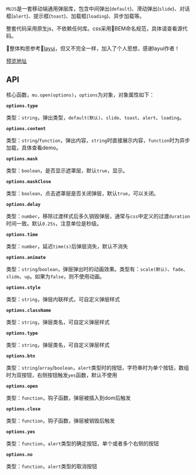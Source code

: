 
`MUJS`是一套移动端通用弹层库，包含中间弹出(`default`)、滑动弹出(`slide`)、对话框(`alert`)、提示框(`toast`)、加载框(`loading`)、异步加载等。

整套代码采用原生js，不依赖任何库。css采用BEM命名规范，具体请查看源代码。

整体构思参考[layui](http://layer.layui.com/mobile/)，但又不完全一样，加入了个人思想，感谢layui作者！

[预览地址](http://007sair.github.io/demo/mujs/index.html)

## API

核心函数，`mu.open(options)`，`options`为对象，对象属性如下：

**`options.type`**

类型：`string`，弹出类型，`default(默认)`、`slide`、`toast`、`alert`、`loading`。

**`options.content`**

类型：`string`/`function`，弹出内容，`string`时直接展示内容，`function`时为异步加载，具体查看demo。

**`options.mask`**

类型：`boolean`，是否显示遮罩层，默认`true`，显示。

**`options.maskClose`**

类型：`boolean`，点击遮罩层是否关闭弹层，默认`true`，可以关闭。

**`options.delay`**

类型：`number`，移除过渡样式后多久销毁弹层，通常与`css`中定义的过渡`duration`时间一致。默认`0.25s`，注意单位是秒级。

**`options.time`**

类型：`number`，延迟`time(s)`后弹层消失，默认不消失

**`options.animate`**

类型：`string`/`boolean`，弹层弹出时的动画效果。类型有：`scale(默认)`、`fade`、`slide`、`up`。如果为`false`，则不使用动画。

**`options.style`**

类型：`string`，弹层内联样式，可自定义弹层样式

**`options.className`**

类型：`string`，弹层类名，可自定义弹层样式

**`options.type`**

类型：`string`，弹层类名，可自定义弹层样式

**`options.btn`**

类型：`string`/`array`/`boolean`，`alert`类型时的按钮，字符串时为单个按钮，数组时为双按钮，右侧按钮触发`yes`函数，默认不使用

**`options.open`**

类型：`function`，钩子函数，弹层被插入到dom后触发

**`options.close`**

类型：`function`，钩子函数，弹层被销毁后触发

**`options.yes`**

类型：`function`，`alert`类型的确定按钮，单个或者多个右侧的按钮

**`options.no`**

类型：`function`，`alert`类型的取消按钮
